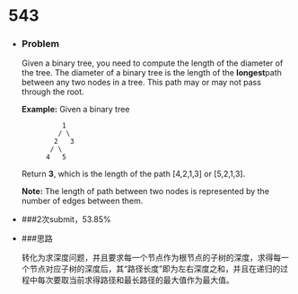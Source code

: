 # 543

- ### Problem

  Given a binary tree, you need to compute the length of the diameter of the tree. The diameter of a binary tree is the length of the **longest**path between any two nodes in a tree. This path may or may not pass through the root.

  **Example:**
  Given a binary tree 

  ```
            1
           / \
          2   3
         / \     
        4   5    

  ```

  Return **3**, which is the length of the path [4,2,1,3] or [5,2,1,3].

  **Note:** The length of path between two nodes is represented by the number of edges between them.

- ###2次submit，53.85%

- ###思路

  转化为求深度问题，并且要求每一个节点作为根节点的子树的深度，求得每一个节点对应子树的深度后，其“路径长度”即为左右深度之和，并且在递归的过程中每次要取当前求得路径和最长路径的最大值作为最大值。